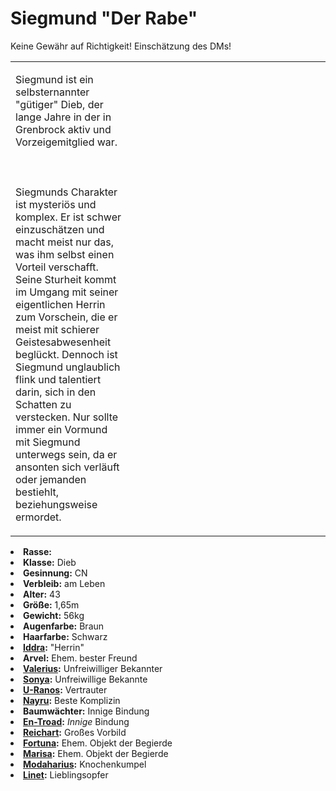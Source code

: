 # Siegmund "Der Rabe"

<primary-label ref="player"/>

<secondary-label ref="faergria"/>

<secondary-label ref="tinorland"/>

<secondary-label ref="vasall"/>

<secondary-label ref="diebesgilde"/>

<warning>Keine Gewähr auf Richtigkeit! Einschätzung des DMs!</warning>

<table>
<tr><td>
<p>
Siegmund ist ein selbsternannter "gütiger" Dieb, der lange Jahre in der
<a href="Grenbrock.md" anchor="diebesgilde"></a> in Grenbrock aktiv und Vorzeigemitglied war.
<br></br><br></br>
Siegmunds Charakter ist mysteriös und komplex. Er ist schwer einzuschätzen und macht meist nur das, was ihm selbst einen
Vorteil verschafft. Seine Sturheit kommt im Umgang mit seiner eigentlichen Herrin zum Vorschein, die er meist mit
schierer Geistesabwesenheit beglückt. Dennoch ist Siegmund unglaublich flink und talentiert darin, sich in den Schatten
zu verstecken. Nur sollte immer ein Vormund mit Siegmund unterwegs sein, da er ansonten sich verläuft oder jemanden
bestiehlt, beziehungsweise ermordet.
</p>

</td><td width="300">
<!-- Edit here -->
<img src="siegmund.jpg" alt="" />
</td></tr>
</table>

<procedure title="Allgemeine Informationen">
<list columns="2">
<li><b>Rasse:</b> <a href="Folks.md" anchor="menschen"></a></li>
<li><b>Klasse:</b> Dieb</li>
<li><b>Gesinnung:</b> CN</li>
<li><b>Verbleib:</b> am Leben</li>
</list>
</procedure>

<procedure title="Aussehen">
<list columns="3">
<li><b>Alter:</b> 43</li>
<li><b>Größe:</b> 1,65m</li>
<li><b>Gewicht:</b> 56kg</li>
<li><b>Augenfarbe:</b> Braun</li>
<li><b>Haarfarbe:</b> Schwarz</li>
</list>
</procedure>

<procedure title="Beziehungen">
<list columns="2">
<li><b><a href="Iddra.md">Iddra</a>:</b> "Herrin"</li>
<li><b>Arvel:</b> Ehem. bester Freund</li>
<li><b><a href="Valerius.md">Valerius</a>:</b> Unfreiwilliger Bekannter</li>
<li><b><a href="Sonya.md">Sonya</a>:</b> Unfreiwillige Bekannte</li>
<li><b><a href="U-Ranos.md">U-Ranos</a>:</b> Vertrauter</li>
<li><b><a href="Nayru.md">Nayru</a>:</b> Beste Komplizin</li>
<li><b>Baumwächter:</b> Innige Bindung</li>
<li><b><a href="En-Troad.md">En-Troad</a>:</b> <i>Innige</i> Bindung</li>
<li><b><a href="Reichart.md">Reichart</a>:</b> Großes Vorbild</li>
<li><b><a href="Fortuna.md">Fortuna</a>:</b> Ehem. Objekt der Begierde</li>
<li><b><a href="Marisa.md">Marisa</a>:</b> Ehem. Objekt der Begierde</li>
<li><b><a href="Modaharius.md">Modaharius</a>:</b> Knochenkumpel</li>
<li><b><a href="Linet.md">Linet</a>:</b> Lieblingsopfer</li>
</list>
</procedure>

<!--
## Notizen

- **Ziele:** 
- **Geheimnisse:** 
-->